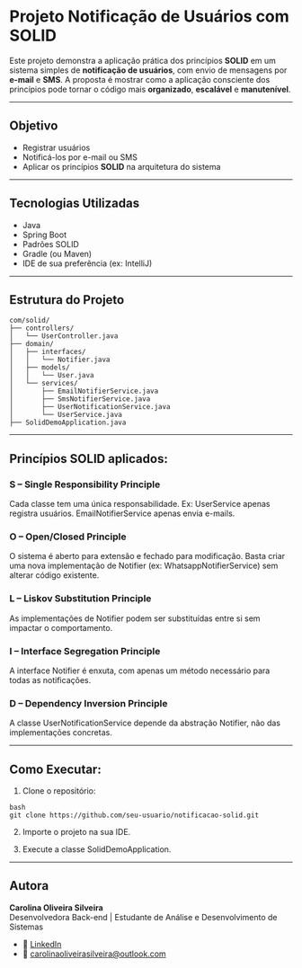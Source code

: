 # Projeto Notificação de Usuários com SOLID

Este projeto demonstra a aplicação prática dos princípios **SOLID** em um sistema simples de **notificação de usuários**, com envio de mensagens por **e-mail** e **SMS**. A proposta é mostrar como a aplicação consciente dos princípios pode tornar o código mais **organizado**, **escalável** e **manutenível**.

---

## Objetivo

- Registrar usuários
- Notificá-los por e-mail ou SMS
- Aplicar os princípios **SOLID** na arquitetura do sistema

---

## Tecnologias Utilizadas

- Java 
- Spring Boot
- Padrões SOLID
- Gradle (ou Maven)
- IDE de sua preferência (ex: IntelliJ)

---

## Estrutura do Projeto

```plaintext
com/solid/
├── controllers/
│   └── UserController.java
├── domain/
│   ├── interfaces/
│   │   └── Notifier.java
│   ├── models/
│   │   └── User.java
│   └── services/
│       ├── EmailNotifierService.java
│       ├── SmsNotifierService.java
│       ├── UserNotificationService.java
│       └── UserService.java
├── SolidDemoApplication.java
```

---

 ## Princípios SOLID aplicados:
 ### S – Single Responsibility Principle
Cada classe tem uma única responsabilidade.
Ex: UserService apenas registra usuários. EmailNotifierService apenas envia e-mails.

  ### O – Open/Closed Principle
O sistema é aberto para extensão e fechado para modificação.
Basta criar uma nova implementação de Notifier (ex: WhatsappNotifierService) sem alterar código existente.

 ### L – Liskov Substitution Principle
As implementações de Notifier podem ser substituídas entre si sem impactar o comportamento.

 ### I – Interface Segregation Principle
A interface Notifier é enxuta, com apenas um método necessário para todas as notificações.

 ### D – Dependency Inversion Principle
A classe UserNotificationService depende da abstração Notifier, não das implementações concretas.

---

## Como Executar:

1. Clone o repositório:
```
bash
git clone https://github.com/seu-usuario/notificacao-solid.git
```
2. Importe o projeto na sua IDE.

3. Execute a classe SolidDemoApplication.

---

##  Autora
**Carolina Oliveira Silveira**  
Desenvolvedora Back-end | Estudante de Análise e Desenvolvimento de Sistemas

- 💼 [LinkedIn](https://www.linkedin.com/in/carolinaoliveirasilveira/)
- 📧 carolinaoliveirasilveira@outlook.com

